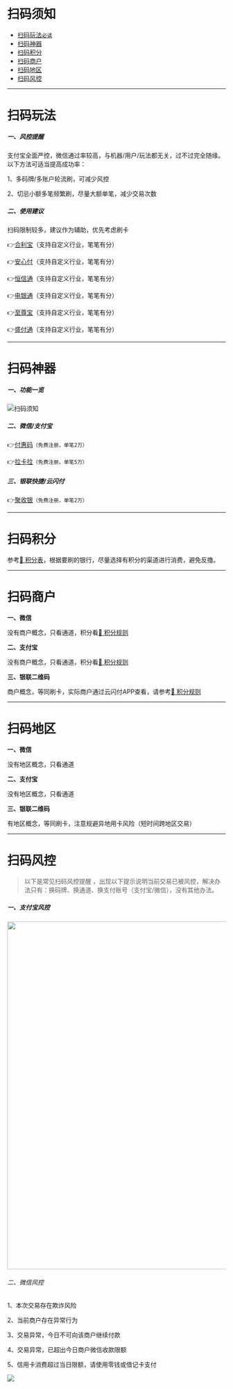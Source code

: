 # 扫码须知

- [扫码玩法`必读`](#扫码玩法)
- [扫码神器](#扫码神器)
- [扫码积分](#扫码积分)
- [扫码商户](#扫码商户)
- [扫码地区](#扫码地区)
- [扫码风控](#扫码风控)

---

# 扫码玩法

##### 一、风控提醒

支付宝全面严控，微信通过率较高，与机器/用户/玩法都无关，过不过完全随缘。以下方法可适当提高成功率：

1、多码牌/多账户轮流刷，可减少风控

2、切忌小额多笔频繁刷，尽量大额单笔，减少交易次数

##### 二、使用建议

扫码限制较多，建议作为辅助，优先考虑刷卡

👉[合利宝](https://wiki.zjkmkj.com/#/tool/hlb)（支持自定义行业，笔笔有分）

👉[安心付](https://wiki.zjkmkj.com/#/tool/axf)（支持自定义行业，笔笔有分）

👉[恒信通](https://wiki.zjkmkj.com/#/tool/hxt)（支持自定义行业，笔笔有分）

👉[电银通](https://wiki.zjkmkj.com/#/tool/dyt)（支持自定义行业，笔笔有分）

👉[至尊宝](https://wiki.zjkmkj.com/#/tool/zzb)（支持自定义行业，笔笔有分）

👉[盛付通](https://wiki.zjkmkj.com/#/tool/sftsqb)（支持自定义行业，笔笔有分）

---

# 扫码神器

##### 一、功能一览

![扫码须知](https://cos.zjkmkj.com/media/2024/12/26/e63bdb0049967b2dd7f8e5d2ef2eaaed-2.webp)

##### 二、微信/支付宝

👉[付惠码](tool/fhm.md)`（免费注册，单笔2万）`

👉[拉卡拉](tool/lkl.md)`（免费注册，单笔5万）`

##### 三、银联快捷/云闪付

👉[聚收银](tool/jys.md)`（免费注册，单笔2万）`

---

# 扫码积分

参考[:link: 积分表](start/form#积分规则)，根据要刷的银行，尽量选择有积分的渠道进行消费，避免反撸。

---

# 扫码商户

**一、微信**

没有商户概念，只看通道，积分看[:link: 积分规则](start/form#积分规则)

**二、支付宝**

没有商户概念，只看通道，积分看[:link: 积分规则](start/form#积分规则)

**三、银联二维码**

商户概念，等同刷卡，实际商户通过云闪付APP查看，请参考[:link: 积分规则](start/form#积分规则)

---

# 扫码地区

**一、微信**

没有地区概念，只看通道

**二、支付宝**

没有地区概念，只看通道

**三、银联二维码**

有地区概念，等同刷卡，注意规避异地用卡风险（短时间跨地区交易）

---



# 扫码风控

> 以下是常见扫码风控提醒 ，出现以下提示说明当前交易已被风控，解决办法只有：换码牌、换通道、换支付账号（支付宝/微信），没有其他办法。

##### 一、支付宝风控

<img src="https://cos.zjkmkj.com/media/2024/10/28/035102740eb167be7ea0c282fe52a5e8-2.webp" width=800 />

###### 二、微信风控

1、本次交易存在欺诈风险

2、当前商户存在异常行为

3、交易异常，今日不可向该商户继续付款

4、交易异常，已超出今日商户微信收款限额

5、信用卡消费超过当日限额，请使用零钱或借记卡支付

![](https://cos.zjkmkj.com/media/2024/10/28/49e9fd64e88c4601b5b03ae4b4c94a76-2.webp)
